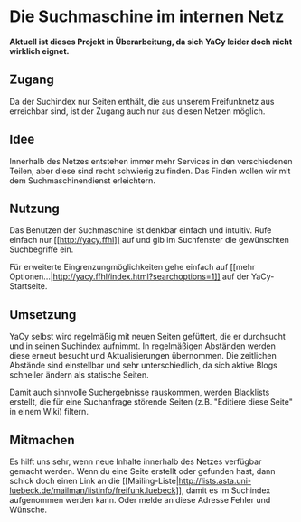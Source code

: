 # Die Suchmaschine im internen Netz

**Aktuell ist dieses Projekt in Überarbeitung, da sich YaCy leider doch nicht wirklich eignet.**

## Zugang
Da der Suchindex nur Seiten enthält, die aus unserem Freifunknetz aus erreichbar sind, ist der Zugang auch nur aus diesen Netzen möglich.

## Idee
Innerhalb des Netzes entstehen immer mehr Services in den verschiedenen Teilen, aber diese sind recht schwierig zu finden. Das Finden wollen wir mit dem Suchmaschinendienst erleichtern.

## Nutzung
Das Benutzen der Suchmaschine ist denkbar einfach und intuitiv. Rufe einfach nur [[http://yacy.ffhl]] auf und gib im Suchfenster die gewünschten Suchbegriffe ein.

Für erweiterte Eingrenzungmöglichkeiten gehe einfach auf [[mehr Optionen...|http://yacy.ffhl/index.html?searchoptions=1]] auf der YaCy-Startseite.

## Umsetzung
YaCy selbst wird regelmäßig mit neuen Seiten gefüttert, die er durchsucht und in seinen Suchindex aufnimmt. In regelmäßigen Abständen werden diese erneut besucht und Aktualisierungen übernommen. Die zeitlichen Abstände sind einstellbar und sehr unterschiedlich, da sich aktive Blogs schneller ändern als statische Seiten.

Damit auch sinnvolle Suchergebnisse rauskommen, werden Blacklists erstellt, die für eine Suchanfrage störende Seiten (z.B. "Editiere diese Seite" in einem Wiki) filtern.

## Mitmachen
Es hilft uns sehr, wenn neue Inhalte innerhalb des Netzes verfügbar gemacht werden. Wenn du eine Seite erstellt oder gefunden hast, dann schick doch einen Link an die [[Mailing-Liste|http://lists.asta.uni-luebeck.de/mailman/listinfo/freifunk.luebeck]], damit es im Suchindex aufgenommen werden kann. Oder melde an diese Adresse Fehler und Wünsche.
